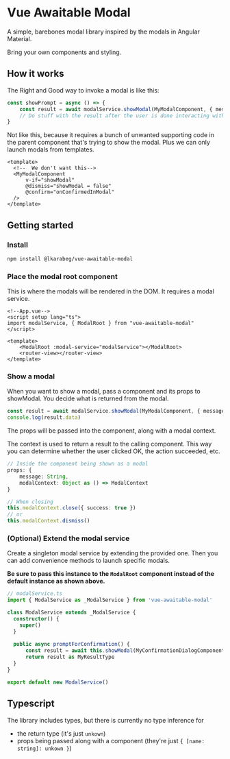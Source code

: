 # Vue Awaitable Modal

A simple, barebones modal library inspired by the modals in Angular Material. 

Bring your own components and styling.

## How it works

The Right and Good way to invoke a modal is like this:

````typescript jsx
const showPrompt = async () => {
    const result = await modalService.showModal(MyModalComponent, { message: "Hello world" })
    // Do stuff with the result after the user is done interacting with the modal
}
````

Not like this, because it requires a bunch of unwanted supporting code in the parent 
component that's trying to show the modal. Plus we can only launch modals from templates.

````vue
<template>
  <!--  We don't want this-->
  <MyModalComponent 
      v-if="showModal" 
      @dismiss="showModal = false"
      @confirm="onConfirmedInModal"
  />
</template>
````

## Getting started

### Install

````sh
npm install @lkarabeg/vue-awaitable-modal
````

### Place the modal root component

This is where the modals will be rendered in the DOM. It requires a modal service.

````vue
<!--App.vue-->
<script setup lang="ts">
import modalService, { ModalRoot } from "vue-awaitable-modal"
</script>

<template>
    <ModalRoot :modal-service="modalService"></ModalRoot>
    <router-view></router-view>
</template>
````

### Show a modal

When you want to show a modal, pass a component and its props to showModal. You decide what is returned from the modal.
````typescript jsx
const result = await modalService.showModal(MyModalComponent, { message: "Hello world" })
console.log(result.data)
````

The props will be passed into the component, along with a modal context.

The context is used to return a result to the calling component. This way you can determine
whether the user clicked OK, the action succeeded, etc.

````typescript jsx
// Inside the component being shown as a modal
props: {
    message: String,
    modalContext: Object as () => ModalContext
}

// When closing
this.modalContext.close({ success: true })
// or
this.modalContext.dismiss()
````

### (Optional) Extend the modal service

Create a singleton modal service by extending the provided one.
Then you can add convenience methods to launch specific modals. 

**Be sure to pass this instance to the ``ModalRoot`` 
component instead of the default instance as shown above.**

```ts
// modalService.ts
import { ModalService as _ModalService } from 'vue-awaitable-modal'

class ModalService extends _ModalService {
  constructor() {
    super()
  }
  
  public async promptForConfirmation() {
      const result = await this.showModal(MyConfirmationDialogComponent, { text: "Do you like modals?" })
      return result as MyResultType
  }
}

export default new ModalService()
```

## Typescript

The library includes types, but there is currently no type inference for

* the return type (it's just ``unkown``)
* props being passed along with a component (they're just ``{ [name: string]: unkown }``)

